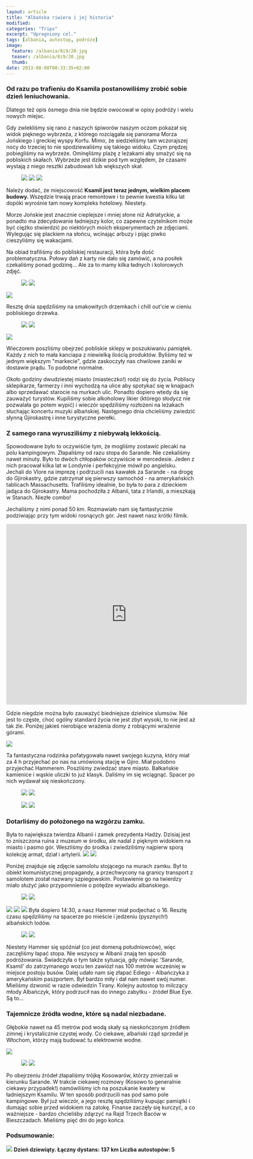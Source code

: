 ```yaml
---
layout: article
title: "Albańska riwiera i jej historia"
modified:
categories: "Trips"
excerpt: "Upragniony cel."
tags: [albania, autostop, podróże]
image:
  feature: /albania/8i9/20.jpg
  teaser: /albania/8i9/20.jpg
  thumb:
date: 2013-08-08T00:33:35+02:00
---
```


<div class="notice"><h3>Od razu po trafieniu do Ksamila postanowiliśmy zrobić sobie dzień leniuchowania.</h3></div> Dlatego też opis ósmego dnia nie będzie owocował w opisy podróży i wielu nowych miejsc.

Gdy zwlekliśmy się rano z naszych śpiworów naszym oczom pokazał się widok pięknego wybrzeża, z którego rozciągała się panorama Morza Jońskiego i greckiej wyspy Korfu. Mimo, że siedzieliśmy tam wczorajszej nocy do trzeciej to nie spodziewaliśmy się takiego widoku. Czym prędzej pobiegliśmy na wybrzeże. Ominęliśmy plażę z leżakami aby smażyć się na pobliskich skałach. Wybrzeże jest dzikie pod tym względem, że czasami wystają z niego resztki zabudowań lub większych skał.

<figure class="third">
	<img src="http://nikodamn.github.io/images/albania/8i9/1.jpg">
	<img src="http://nikodamn.github.io/images/albania/8i9/2.jpg">
	<img src="http://nikodamn.github.io/images/albania/8i9/3.jpg">
</figure>

Należy dodać, że miejscowość <b>Ksamil jest teraz jednym, wielkim placem budowy. </b>Wszędzie trwają prace remontowe i to pewnie kwestia kilku lat dopóki wyrośnie tam nowy kompleks hotelowy. Niestety.

Morze Jońskie jest znacznie cieplejsze i mniej słone niż Adriatyckie, a ponadto ma zdecydowanie ładniejszy kolor, co zapewne czytelnikom może być ciężko stwierdzić po niektórych moich eksperymentach ze zdjęciami. Wylegując się plackiem na słońcu, wcinając arbuzy i pijąc piwko cieszyliśmy się wakacjami.

Na obiad trafiliśmy do pobliskiej restauracji, która była dość problematyczna. Połowy dań z karty nie dało się zamówić, a na posiłek czekaliśmy ponad godzinę... Ale za to mamy kilka ładnych i kolorowych zdjęć.

<figure class="second">
	<img src="http://nikodamn.github.io/images/albania/8i9/4.jpg">
	<img src="http://nikodamn.github.io/images/albania/8i9/5.jpg">
</figure>

<img src="http://nikodamn.github.io/images/albania/8i9/6.jpg">

Resztę dnia spędziliśmy na smakowitych drzemkach i chill out'cie w cieniu pobliskiego drzewka.

<figure class="second">
	<img src="http://nikodamn.github.io/images/albania/8i9/7.jpg">
	<img src="http://nikodamn.github.io/images/albania/8i9/8.jpg">
</figure>

<img src="http://nikodamn.github.io/images/albania/8i9/9.jpg">

Wieczorem poszliśmy obejrzeć pobliskie sklepy w poszukiwaniu pamiątek. Każdy z nich to mała kanciapa z niewielką ilością produktów. Byliśmy też w jednym większym "markecie", gdzie zaskoczyły nas chwilowe zaniki w dostawie prądu. To podobne normalne.

Około godziny dwudziestej miasto (miasteczko!) rodzi się do życia. Pobliscy sklepikarze, farmerzy i inni wychodzą na ulice aby spotykać się w knajpach albo sprzedawać starocie na murkach ulic. Ponadto dopiero wtedy da się zauważyć turystów. Kupiliśmy sobie alkoholowy likier (którego słodycz nie pozwalała go potem wypić) i wieczór spędziliśmy rozłożeni na leżakach słuchając koncertu muzyki albańskiej. Następnego dnia chcieliśmy zwiedzić słynną Gjirokastrę i inne turystyczne perełki.

<div class="notice"><h3>Z samego rana wyrusziliśmy z niebywałą lekkością.</h3></div> Spowodowane było to oczywiśćie tym, że mogliśmy zostawić plecaki na polu kampingowym. Złapaliśmy od razu stopa do Sarande. Nie czekaliśmy nawet minuty. Było to dwóch chłopaków oczywiście w mercedesie. Jeden z nich pracował kilka lat w Londynie i perfekcyjnie mówił po angielsku. Jechali do Vlore na imprezę i podrzucili nas kawałek za Sarande - na drogę do Gjirokastry, gdzie zatrzymał się pierwszy samochód - na amerykańskich tablicach Massachusetts. Trafiliśmy idealnie, bo była to para z dzieckiem jadąca do Gjirokastry. Mama pochodziła z Albanii, tata z Irlandii, a mieszkają w Stanach. Niezłe combo!

Jechaliśmy z nimi ponad 50 km. Rozmawiało nam się fantastycznie podziwiając przy tym widoki rosnących gór. Jest nawet nasz krótki filmik.

<iframe width="640" height="480" src="https://www.youtube.com/embed/2sVivpweYT0" frameborder="0" allowfullscreen></iframe>

Gdzie niegdzie można było zauważyć biedniejsze dzielnice slumsów. Nie jest to częste, choć ogólny standard życia nie jest zbyt wysoki, to nie jest aż tak źle. Poniżej jakieś nierobiące wrażenia domy z robiącymi wrażenie górami.

<img src="nikodamn.github.io/images/albania/8i9/10.jpg">

Ta fantastyczna rodzinka pofatygowała nawet swojego kuzyna, który miał za 4 h przyjechać po nas na umówioną stację w Gjiro. Miał podobno przyjechać Hammerem. Poszliśmy zwiedzać stare miasto. Bałkańskie kamienice i wąskie uliczki to już klasyk. Daliśmy im się wciągnąć. Spacer po nich wydawał się nieskończony.

<figure class="second">
	<img src="http://nikodamn.github.io/images/albania/8i9/11.jpg">
	<img src="http://nikodamn.github.io/images/albania/8i9/12.jpg">
</figure>

<figure class="second">
	<img src="http://nikodamn.github.io/images/albania/8i9/13.jpg">
	<img src="http://nikodamn.github.io/images/albania/8i9/14.jpg">
</figure>


<div class="notice"><h3>Dotarliśmy do położonego na wzgórzu zamku.</h3></div> Była to największa twierdza Albanii i zamek prezydenta Hadży. Dzisiaj jest to zniszczona ruina z muzeum w środku, ale nadal z pięknym widokiem na miasto i pasmo gór. Weszliśmy do środka i zwiedziliśmy najpierw sporą kolekcję armat, dział i artylerii.

<img src="http://nikodamn.github.io/images/albania/8i9/15.jpg">
<img src="http://nikodamn.github.io/images/albania/8i9/16.jpg">

Poniżej znajduje się zdjęcie samolotu stojącego na murach zamku. Był to obiekt komunistycznej propagandy, a przechwycony na granicy transport z samolotem został nazwany szpiegowskim. Postawienie go na twierdzy miało służyć jako przypomnienie o potędze wywiadu albańskiego.

<figure class="second">
	<img src="http://nikodamn.github.io/images/albania/8i9/17.jpg">
	<img src="http://nikodamn.github.io/images/albania/8i9/18.jpg">
</figure>

<img src="http://nikodamn.github.io/images/albania/8i9/19.jpg">

<img src="http://nikodamn.github.io/images/albania/8i9/20.jpg">

<img src="http://nikodamn.github.io/images/albania/8i9/21.jpg">
Była dopiero 14:30, a nasz Hammer miał podjechać o 16. Resztę czasu spędziliśmy na spacerze po mieście i jedzeniu (pysznych!) albańskich lodów.

<figure class="second">
	<img src="http://nikodamn.github.io/images/albania/8i9/22.jpg">
	<img src="http://nikodamn.github.io/images/albania/8i9/23.jpg">
</figure>


Niestety Hammer się spóźniał (co jest domeną południowców), więc zaczęliśmy łapać stopa. Nie wszyscy w Albanii znają ten sposób podróżowania. Świadczyła o tym także sytuacja, gdy mówiąc 'Sarande, Ksamil' do zatrzymanego wozu ten zawiózł nas 100 metrów wcześniej w miejsce postoju busów. Dalej udało nam się złapać Ediego - Albańczyka z amerykańskim paszportem. Był bardzo miły i dał nam nawet swój numer. Mieliśmy dzwonić w razie odwiedzin Tirany. Kolejny autostop to milczący młody Albańczyk, który podrzucił nas do innego zabytku - źródeł Blue Eye. Są to...
<div class="notice"><h3>Tajemnicze źródła wodne, które są nadal niezbadane.</h3></div>

Głębokie nawet na 45 metrów pod wodą skały są nieskończonym źródłem zimnej i krystalicznie czystej wody. Co ciekawe, albański rząd sprzedał je Włochom, którzy mają budować tu elektrownie wodne.


<img src="http://nikodamn.github.io/images/albania/8i9/25.jpg">

<figure class="second">
	<img src="http://nikodamn.github.io/images/albania/8i9/24.jpg">
	<img src="http://nikodamn.github.io/images/albania/8i9/26.jpg">
</figure>


Po obejrzeniu źródeł złapaliśmy trójkę Kosowarów, którzy zmierzali w kierunku Sarande. W trakcie ciekawej rozmowy (Kosowo to generalnie ciekawy przypadek!) namówiliśmy ich na poszukanie kwatery w ładniejszym Ksamilu. W ten sposób podrzucili nas pod samo pole kampingowe. Był już wieczór, a jego resztę spędziliśmy kupując pamiątki i dumając sobie przed widokiem na zatokę. Finanse zaczęły się kurczyć, a co ważniejsze - bardzo chcieliśby zdąrzyć na Rajd Trzech Baców w Bieszczadach. Mieliśmy pięć dni do jego końca.



<div class="notice"><h3>
Podsumowanie:
</h3></div>

<img src="http://nikodamn.github.io/images/albania/8i9/podsumowanie.png">

<b>
Dzień dziewiąty.
Łączny dystans: 137 km
Liczba autostopów: 5
</b>